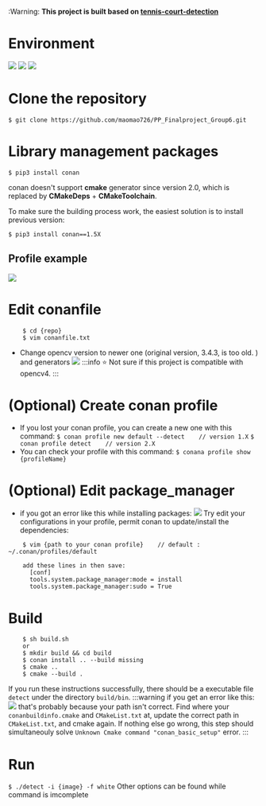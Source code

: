 :Warning: **This project is built based on [tennis-court-detection](https://github.com/gchlebus/tennis-court-detection.git)**

# Environment
![](https://hackmd.io/_uploads/S1ZyYBeF3.png)
![](https://hackmd.io/_uploads/BkKDIHeK3.png)
![](https://hackmd.io/_uploads/rJCvIreY3.png)


# Clone the repository
`$ git clone https://github.com/maomao726/PP_Finalproject_Group6.git`
# Library management packages
`$ pip3 install conan`

conan doesn't support **cmake** generator since version 2.0, which is replaced by **CMakeDeps** + **CMakeToolchain**. 

To make sure the building process work, the easiest solution is to install previous version:

`$ pip3 install conan==1.5X`

## Profile example
![](https://hackmd.io/_uploads/SkdrYreKn.png)

# Edit conanfile
```
    $ cd {repo}
    $ vim conanfile.txt
```
* Change opencv version to newer one (original version, 3.4.3, is too old. ) and generators
![](https://hackmd.io/_uploads/SyijZ4lY2.png)
:::info
:star: Not sure if this project is compatible with opencv4.
:::
# (Optional) Create conan profile
* If you lost your conan profile, you can create a new one with this command: 
`$ conan profile new default --detect    // version 1.X`
`$ conan profile detect    // version 2.X`
* You can check your profile with this command:
`$ conana profile show {profileName}`

# (Optional) Edit package_manager
* if you got an error like this while installing packages: 
  ![](https://hackmd.io/_uploads/HJqNpNlFn.png)
Try edit your configurations in your profile, permit conan to update/install the dependencies:
```
    $ vim {path to your conan profile}    // default : ~/.conan/profiles/default

    add these lines in then save:
      [conf]
      tools.system.package_manager:mode = install
      tools.system.package_manager:sudo = True
```

# Build
```
    $ sh build.sh
    or
    $ mkdir build && cd build
    $ conan install .. --build missing
    $ cmake ..
    $ cmake --build .
```
If you run these instructions successfully, there should be a executable file `detect` under the directory `build/bin`. 
:::warning
if you get an error like this: 
![](https://hackmd.io/_uploads/SJx_ofBeF2.png)
that's probably because your path isn't correct. Find where your `conanbuildinfo.cmake` and `CMakeList.txt` at, update the correct path in `CMakeList.txt`, and cmake again. If nothing else go wrong, this step should simultaneouly solve `Unknown Cmake command "conan_basic_setup"` error.
:::

# Run
`$ ./detect -i {image} -f white`
Other options can be found while command is imcomplete